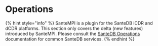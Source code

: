 # Operations



{% hint style="info" %}
SanteMPI is a plugin for the SanteDB iCDR and dCDR platforms. This section only covers the delta (new features) introduced by SanteMPI. Please consult the [SanteDB Operations](../santedb/operations/) documentation for common SanteDB services.
{% endhint %}
